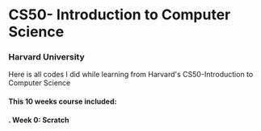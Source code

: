 # CS50- Introduction to Computer Science
### Harvard University

Here is all codes I did while learning from Harvard's CS50-Introduction to Computer Science
#### This 10 weeks course included: 
#### . Week 0: Scratch
